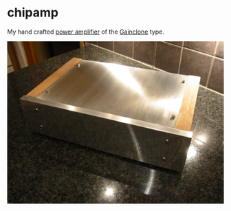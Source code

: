 chipamp
=======

My hand crafted [power amplifier](//en.wikipedia.org/wiki/Amplifier) of the
[Gainclone](//en.wikipedia.org/wiki/Gainclone) type.

<img src="//github.com/rigtorp/chipamp/blob/master/photos/2007-02-17_Amplifier/IMG_1461.JPG">
